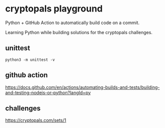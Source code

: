 # cryptopals playground

Python + GitHub Action to automatically build code on a commit.

Learning Python while building solutions for the cryptopals challenges.

## unittest

    python3 -m unittest -v

## github action

https://docs.github.com/en/actions/automating-builds-and-tests/building-and-testing-nodejs-or-python?langId=py

## challenges

https://cryptopals.com/sets/1

